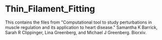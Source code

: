 # Thin_Filament_Fitting
This contains the files from "Computational tool to study perturbations in muscle regulation and its application to heart disease." Samantha K Barrick, Sarah R Clippinger, Lina Greenberg, and Michael J Greenberg.  Biorxiv.
